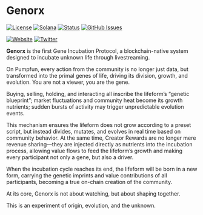 # Genorx

[![License](https://img.shields.io/badge/License-MIT-blue.svg)](https://opensource.org/licenses/MIT)
[![Solana](https://img.shields.io/badge/Solana-Web3-green.svg)](https://solana.com/)
[![Status](https://img.shields.io/badge/Status-In%20Development-orange.svg)]()
[![GitHub Issues](https://img.shields.io/github/issues/yourusername/ontora-ai.svg)](https://github.com/yourusername/ontora-ai/issues)

[![Website](https://img.shields.io/badge/Website-Genorx-blue?logo=google-chrome)](https://genorx.fun/)
[![Twitter](https://img.shields.io/badge/Twitter-Genorx-blue?logo=twitter)](https://x.com/Genorxonx)

**Genorx**  is the first Gene Incubation Protocol, a blockchain-native system designed to incubate unknown life through livestreaming.

On Pumpfun, every action from the community is no longer just data, but transformed into the primal genes of life, driving its division, growth, and evolution. You are not a viewer, you are the gene.

Buying, selling, holding, and interacting all inscribe the lifeform’s “genetic blueprint”; market fluctuations and community heat become its growth nutrients; sudden bursts of activity may trigger unpredictable evolution events.

This mechanism ensures the lifeform does not grow according to a preset script, but instead divides, mutates, and evolves in real time based on community behavior. At the same time, Creator Rewards are no longer mere revenue sharing—they are injected directly as nutrients into the incubation process, allowing value flows to feed the lifeform’s growth and making every participant not only a gene, but also a driver.

When the incubation cycle reaches its end, the lifeform will be born in a new form, carrying the genetic imprints and value contributions of all participants, becoming a true on-chain creation of the community.

At its core, Genorx is not about watching, but about shaping together.

This is an experiment of origin, evolution, and the unknown.
